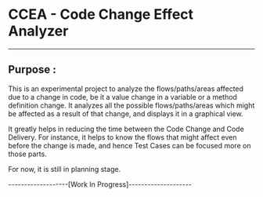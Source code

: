 # CCEA - Code Change Effect Analyzer
------------------------------------
## Purpose : 
This is an experimental project to analyze the flows/paths/areas affected due to a change in code, be it a value change in a variable or a method definition change. It analyzes all the possible flows/paths/areas which might be affected as a result of that change, and displays it in a graphical view.

It greatly helps in reducing the time between the Code Change and Code Delivery. For instance, it helps to know the flows that might affect even before the change is made, and hence Test Cases can be focused more on those parts.

For now, it is still in planning stage.

-------------------[Work In Progress]--------------------
